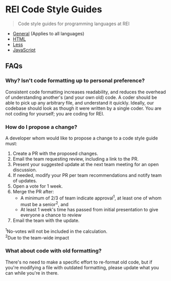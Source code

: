 # REI Code Style Guides

> Code style guides for programming languages at REI

- [General](/docs/general.md) (Applies to all languages)
- [HTML](/docs/html.md)
- [Less](/docs/less.md)
- [JavaScript](/docs/javascript.md)

## FAQs

### Why? Isn't code formatting up to personal preference?

Consistent code formatting increases readability, and reduces the overhead of understanding another's (and your own old) code. A coder should be able to pick up any arbitrary file, and understand it quickly. Ideally, our codebase should look as though it were written by a single coder. You are not coding for yourself; you are coding for REI.

### How do I propose a change?

A developer whom would like to propose a change to a code style guide must:

1. Create a PR with the proposed changes.
1. Email the team requesting review, including a link to the PR.
1. Present your suggested update at the next team meeting for an open discussion.
1. If needed, modify your PR per team recommendations and notify team of updates.
1. Open a vote for 1 week.
1. Merge the PR after:
    - A minimum of 2/3 of team indicate approval<sup>1</sup>, at least one of whom must be a senior<sup>2</sup>, and
    - At least 1 week's time has passed from initial presentation to give everyone a chance to review
1. Email the team with the update.

<sup>1</sup>No-votes will not be included in the calculation.<br>
<sup>2</sup>Due to the team-wide impact<br>

### What about code with old formatting?

There's no need to make a specific effort to re-format old code, but if you're modifying a file with outdated formatting, please update what you can while you're in there.
